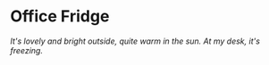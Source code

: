 # Office Fridge

*It's lovely and bright outside, quite warm in the sun. At my desk, it's freezing.*
